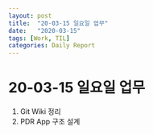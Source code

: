 ```yaml
---
layout: post
title:  "20-03-15 일요일 업무"
date:   "2020-03-15"
tags: [Work, TIL]
categories: Daily Report 
---
```


# 20-03-15 일요일 업무

1. Git Wiki 정리
2. PDR App 구조 설계
